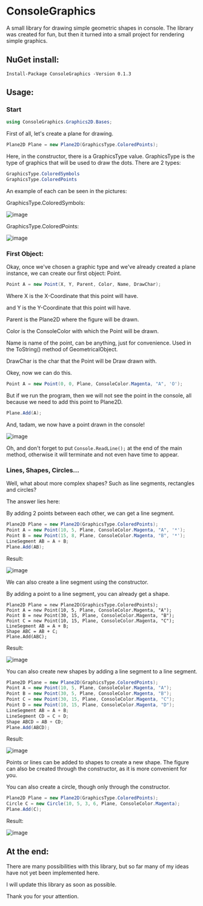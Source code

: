 # ConsoleGraphics
A small library for drawing simple geometric shapes in console.
The library was created for fun, but then it turned into a small project for rendering simple graphics.

## NuGet install:
```
Install-Package ConsoleGraphics -Version 0.1.3
```

## Usage:
### Start
```C#
using ConsoleGraphics.Graphics2D.Bases;
```
First of all, let's create a plane for drawing.
```C#
Plane2D Plane = new Plane2D(GraphicsType.ColoredPoints);
```
Here, in the constructor, there is a GraphicsType value.
GraphicsType is the type of graphics that will be used to draw the dots.
There are 2 types:
```C#
GraphicsType.ColoredSymbols
GraphicsType.ColoredPoints
```
An example of each can be seen in the pictures:

GraphicsType.ColoredSymbols:

![image](https://user-images.githubusercontent.com/95927550/179634873-8f0103bd-d537-4fd4-88ba-9bb649bff65c.png)

GraphicsType.ColoredPoints:

![image](https://user-images.githubusercontent.com/95927550/179634964-4cd0a312-13b5-4fcb-af26-ed0f9873b9fc.png)

### First Object:
Okay, once we've chosen a graphic type and we've already created a plane instance, we can create our first object: Point.
```C#
Point A = new Point(X, Y, Parent, Color, Name, DrawChar);
```
Where X is the X-Coordinate that this point will have.

and Y is the Y-Coordinate that this point will have.

Parent is the Plane2D where the figure will be drawn.

Color is the ConsoleColor with which the Point will be drawn.

Name is name of the point, can be anything, just for convenience. Used in the ToString() method of GeometricalObject.

DrawChar is the char that the Point will be Draw drawn with.

Okey, now we can do this.
```C#
Point A = new Point(0, 0, Plane, ConsoleColor.Magenta, "A", 'O');
```
But if we run the program, then we will not see the point in the console, all because we need to add this point to Plane2D.
```C#
Plane.Add(A);
```
And, tadam, we now have a point drawn in the console!

![image](https://user-images.githubusercontent.com/95927550/179636299-441ce906-0ec1-4623-8ada-58fd138ca81b.png)

Oh, and don't forget to put ```Console.ReadLine();``` at the end of the main method, otherwise it will terminate and not even have time to appear.
### Lines, Shapes, Circles...
Well, what about more complex shapes? Such as line segments, rectangles and circles?

The answer lies here:

By adding 2 points between each other, we can get a line segment.
```C#
Plane2D Plane = new Plane2D(GraphicsType.ColoredPoints);
Point A = new Point(10, 5, Plane, ConsoleColor.Magenta, "A", '*');
Point B = new Point(15, 8, Plane, ConsoleColor.Magenta, "B", '*');
LineSegment AB = A + B;
Plane.Add(AB);
```
Result:

![image](https://user-images.githubusercontent.com/95927550/179637281-f6f16564-42cc-45b0-8c8b-03e3ae2473f2.png)

We can also create a line segment using the constructor.

By adding a point to a line segment, you can already get a shape.
```
Plane2D Plane = new Plane2D(GraphicsType.ColoredPoints);
Point A = new Point(10, 5, Plane, ConsoleColor.Magenta, "A");
Point B = new Point(30, 15, Plane, ConsoleColor.Magenta, "B");
Point C = new Point(10, 15, Plane, ConsoleColor.Magenta, "C");
LineSegment AB = A + B;
Shape ABC = AB + C;
Plane.Add(ABC);
```
Result:

![image](https://user-images.githubusercontent.com/95927550/179637681-673340c7-3675-4a89-bc4f-bd1d2680ae6a.png)

You can also create new shapes by adding a line segment to a line segment.
```C#
Plane2D Plane = new Plane2D(GraphicsType.ColoredPoints);
Point A = new Point(10, 5, Plane, ConsoleColor.Magenta, "A");
Point B = new Point(30, 5, Plane, ConsoleColor.Magenta, "B");
Point C = new Point(30, 15, Plane, ConsoleColor.Magenta, "C");
Point D = new Point(10, 15, Plane, ConsoleColor.Magenta, "D");
LineSegment AB = A + B;
LineSegment CD = C + D;
Shape ABCD = AB + CD;
Plane.Add(ABCD);
```

Result:

![image](https://user-images.githubusercontent.com/95927550/179638339-7d2e8c85-9b60-4327-9497-c44cbc496e91.png)

Points or lines can be added to shapes to create a new shape.
The figure can also be created through the constructor, as it is more convenient for you.

You can also create a circle, though only through the constructor.
```C#
Plane2D Plane = new Plane2D(GraphicsType.ColoredPoints);
Circle C = new Circle(10, 5, 3, 6, Plane, ConsoleColor.Magenta);
Plane.Add(C);
```

Result:

![image](https://user-images.githubusercontent.com/95927550/179638896-fb5fdfab-d83e-431f-ae4f-0448ca38ea05.png)

## At the end:
There are many possibilities with this library, but so far many of my ideas have not yet been implemented here.

I will update this library as soon as possible.

Thank you for your attention.

